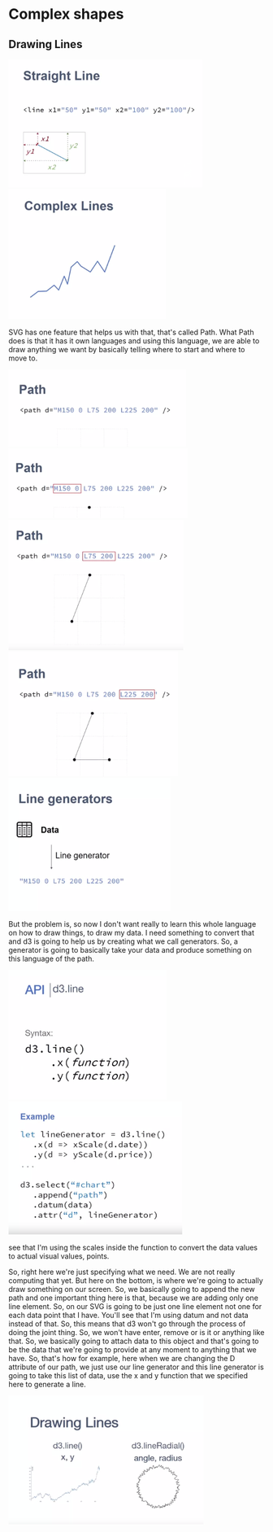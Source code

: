 # Complex shapes

## Drawing Lines

![](week3_01.PNG)
![](week3_02.PNG)

SVG has one feature that helps us with that, that's called Path. What Path does is that it has it own languages and using this language, we are able to draw anything we want by basically telling where to start and where to move to.

![](week3_03.PNG)
![](week3_04.PNG)
![](week3_05.PNG)
![](week3_06.PNG)
![](week3_07.PNG)


But the problem is, so now I don't want really to learn this whole language on how to draw things, to draw my data. I need something to convert that and d3 is going to help us by creating what we call generators. So, a generator is going to basically take your data and produce something on this language of the path. 

![](week3_08.PNG)
![](week3_09.PNG)

see that I'm using the scales inside the function to convert the data values to actual visual values, points.

So, right here we're just specifying what we need. We are not really computing that yet. But here on the bottom, is where we're going to actually draw something on our screen. So, we basically going to append the new path and one important thing here is that, because we are adding only one line element. So, on our SVG is going to be just one line element not one for each data point that I have. You'll see that I'm using datum and not data instead of that. So, this means that d3 won't go through the process of doing the joint thing. So, we won't have enter, remove or is it or anything like that. So, we basically going to attach data to this object and that's going to be the data that we're going to provide at any moment to anything that we have. So, that's how for example, here when we are changing the D attribute of our path, we just use our line generator and this line generator is going to take this list of data, use the x and y function that we specified here to generate a line.

![](week3_10.PNG)



